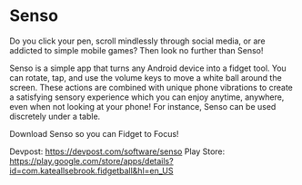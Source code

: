 # Senso
Do you click your pen, scroll mindlessly through social media, or are addicted to simple mobile games? Then look no further than Senso!

Senso is a simple app that turns any Android device into a fidget tool.
You can rotate, tap, and use the volume keys to move a white ball around the screen. 
These actions are combined with unique phone vibrations to create a satisfying sensory experience which you can enjoy anytime,
anywhere, even when not looking at your phone! For instance, Senso can be used discretely under a table.

Download Senso so you can Fidget to Focus!

Devpost: https://devpost.com/software/senso
Play Store: https://play.google.com/store/apps/details?id=com.kateallsebrook.fidgetball&hl=en_US
